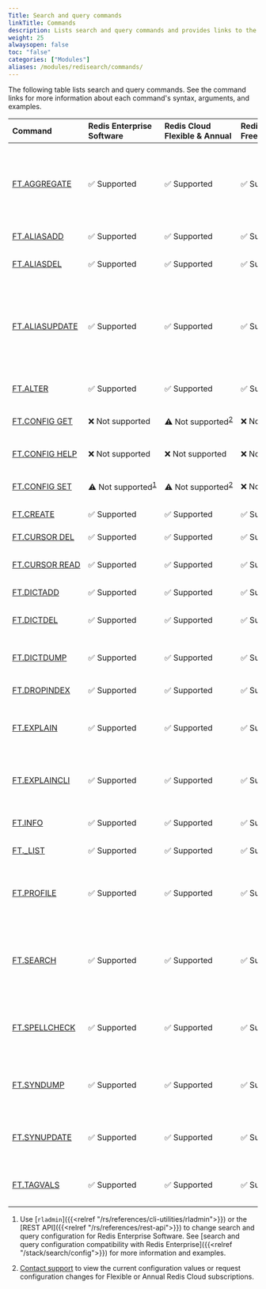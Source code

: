 ```yaml
---
Title: Search and query commands 
linkTitle: Commands 
description: Lists search and query commands and provides links to the command reference pages.
weight: 25
alwaysopen: false
toc: "false"
categories: ["Modules"]
aliases: /modules/redisearch/commands/
---
```


The following table lists search and query commands. See the command links for more information about each command's syntax, arguments, and examples.

| Command | Redis Enterprise Software | Redis Cloud<br />Flexible & Annual | Redis Cloud<br />Free & Fixed | Description |
|:--------|:----------------------|:-----------------|:-----------------|:------|
| [FT.AGGREGATE](https://redis.io/commands/ft.aggregate/) | <span title="Supported">&#x2705; Supported</span> | <span title="Supported">&#x2705; Supported</span> | <span title="Supported">&#x2705; Supported</nobr></span> | Runs a search query on an index and groups, sorts, transforms, limits, and/or filters the results. |
| [FT.ALIASADD](https://redis.io/commands/ft.aliasadd/) | <span title="Supported">&#x2705; Supported</span> | <span title="Supported">&#x2705; Supported</span> | <span title="Supported">&#x2705; Supported</nobr></span> | Adds an alias to an index.  |
| [FT.ALIASDEL](https://redis.io/commands/ft.aliasdel/) | <span title="Supported">&#x2705; Supported</span> | <span title="Supported">&#x2705; Supported</span> | <span title="Supported">&#x2705; Supported</nobr></span> | Removes an alias from an index. |
| [FT.ALIASUPDATE](https://redis.io/commands/ft.aliasupdate/) | <span title="Supported">&#x2705; Supported</span> | <span title="Supported">&#x2705; Supported</span> | <span title="Supported">&#x2705; Supported</nobr></span> | Adds an alias to an index. If the alias already exists for a different index, it updates the alias to point to the specified index instead. |
| [FT.ALTER](https://redis.io/commands/ft.alter/) | <span title="Supported">&#x2705; Supported</span> | <span title="Supported">&#x2705; Supported</span> | <span title="Supported">&#x2705; Supported</nobr></span> | Adds a new field to an index. |
| [FT.CONFIG GET](https://redis.io/commands/ft.config-get/) |  <span title="Not supported"><nobr>&#x274c; Not supported</span> | <span title="Not supported"><nobr>&#x26A0;&#xFE0F; Not supported</span><sup>[2](#table-note-2)</sup> | <span title="Not supported"><nobr>&#x274c; Not supported</nobr></span> | Displays configuration options. |
| [FT.CONFIG HELP](https://redis.io/commands/ft.config-help/) |   <span title="Not supported"><nobr>&#x274c; Not supported</span> | <span title="Not supported"><nobr>&#x274c; Not supported</span> | <span title="Not supported"><nobr>&#x274c; Not supported</nobr></span> | Describes configuration options. |
| [FT.CONFIG SET](https://redis.io/commands/ft.config-set/) | <span title="Not supported"><nobr>&#x26A0;&#xFE0F; Not supported</span><sup>[1](#table-note-1)</sup> | <span title="Not supported"><nobr>&#x26A0;&#xFE0F; Not supported</span><sup>[2](#table-note-2)</sup> | <span title="Not supported"><nobr>&#x274c; Not supported</nobr></span> | Sets configuration options. |
| [FT.CREATE](https://redis.io/commands/ft.create/) | <span title="Supported">&#x2705; Supported</span> | <span title="Supported">&#x2705; Supported</span> | <span title="Supported">&#x2705; Supported</nobr></span> | Creates an index. |
| [FT.CURSOR DEL](https://redis.io/commands/ft.cursor-del/) | <span title="Supported">&#x2705; Supported</span> | <span title="Supported">&#x2705; Supported</span> | <span title="Supported">&#x2705; Supported</nobr></span> | Deletes a cursor. |
| [FT.CURSOR&nbsp;READ](https://redis.io/commands/ft.cursor-read/) | <span title="Supported">&#x2705; Supported</span> | <span title="Supported">&#x2705; Supported</span> | <span title="Supported">&#x2705; Supported</nobr></span> | Reads the next results from an existing cursor. |
| [FT.DICTADD](https://redis.io/commands/ft.dictadd/) | <span title="Supported">&#x2705; Supported</span> | <span title="Supported">&#x2705; Supported</span> | <span title="Supported">&#x2705; Supported</nobr></span> | Adds terms to a dictionary. |
| [FT.DICTDEL](https://redis.io/commands/ft.dictdel/) | <span title="Supported">&#x2705; Supported</span> | <span title="Supported">&#x2705; Supported</span> | <span title="Supported">&#x2705; Supported</nobr></span> | Deletes terms from a dictionary. |
| [FT.DICTDUMP](https://redis.io/commands/ft.dictdump/) | <span title="Supported">&#x2705; Supported</span> | <span title="Supported">&#x2705; Supported</span> | <span title="Supported">&#x2705; Supported</nobr></span> | Returns all terms in the specified dictionary. |
| [FT.DROPINDEX](https://redis.io/commands/ft.dropindex/) | <span title="Supported">&#x2705; Supported</span> | <span title="Supported">&#x2705; Supported</span> | <span title="Supported">&#x2705; Supported</nobr></span> | Deletes an index. |
| [FT.EXPLAIN](https://redis.io/commands/ft.explain/) | <span title="Supported">&#x2705; Supported</span> | <span title="Supported">&#x2705; Supported</span> | <span title="Supported">&#x2705; Supported</nobr></span> | Returns the execution plan for a complex query as a string. |
| [FT.EXPLAINCLI](https://redis.io/commands/ft.explaincli/) | <span title="Supported">&#x2705; Supported</span> | <span title="Supported">&#x2705; Supported</span> | <span title="Supported">&#x2705; Supported</nobr></span> | Returns the execution plan for a complex query as an [array](https://redis.io/docs/reference/protocol-spec#resp-arrays). |
| [FT.INFO](https://redis.io/commands/ft.info/) | <span title="Supported">&#x2705; Supported</span> | <span title="Supported">&#x2705; Supported</span> | <span title="Supported">&#x2705; Supported</nobr></span> | Returns index information and statistics.  |
| [FT._LIST](https://redis.io/commands/ft._list/) | <span title="Supported">&#x2705; Supported</span> | <span title="Supported">&#x2705; Supported</span> | <span title="Supported">&#x2705; Supported</nobr></span> | Lists all indexes. |
| [FT.PROFILE](https://redis.io/commands/ft.profile/) | <span title="Supported">&#x2705; Supported</span> | <span title="Supported">&#x2705; Supported</span> | <span title="Supported">&#x2705; Supported</nobr></span> | Runs [FT.SEARCH](https://redis.io/commands/ft.search/) or [FT.AGGREGATE](https://redis.io/commands/ft.aggregate/) and reports performance information. |
| [FT.SEARCH](https://redis.io/commands/ft.search/) | <span title="Supported">&#x2705; Supported</span> | <span title="Supported">&#x2705; Supported</span> | <span title="Supported">&#x2705; Supported</nobr></span> | Searches an index for a text query and returns matching documents or document IDs. |
| [FT.SPELLCHECK](https://redis.io/commands/ft.spellcheck/) | <span title="Supported">&#x2705; Supported</span> | <span title="Supported">&#x2705; Supported</span> | <span title="Supported">&#x2705; Supported</nobr></span> | Suggests spelling corrections for misspelled terms in a query. |
| [FT.SYNDUMP](https://redis.io/commands/ft.syndump/) | <span title="Supported">&#x2705; Supported</span> | <span title="Supported">&#x2705; Supported</span> | <span title="Supported">&#x2705; Supported</nobr></span> | Returns a list of synonym terms and their synonym group IDs. |
| [FT.SYNUPDATE](https://redis.io/commands/ft.synupdate/) | <span title="Supported">&#x2705; Supported</span> | <span title="Supported">&#x2705; Supported</span> | <span title="Supported">&#x2705; Supported</nobr></span> | Creates or updates a synonym group with additional terms. |
| [FT.TAGVALS](https://redis.io/commands/ft.tagvals/) | <span title="Supported">&#x2705; Supported</span> | <span title="Supported">&#x2705; Supported</span> | <span title="Supported">&#x2705; Supported</nobr></span> | Returns all distinct values indexed in a tag field. |

1. <a name="table-note-1" style="display: block; height: 80px; margin-top: -80px;"></a>Use [`rladmin`]({{<relref "/rs/references/cli-utilities/rladmin">}}) or the [REST API]({{<relref "/rs/references/rest-api">}}) to change search and query configuration for Redis Enterprise Software. See [search and query configuration compatibility with Redis Enterprise]({{<relref "/stack/search/config">}}) for more information and examples.

2. <a name="table-note-2" style="display: block; height: 80px; margin-top: -80px;"></a>[Contact support](https://redis.com/company/support/) to view the current configuration values or request configuration changes for Flexible or Annual Redis Cloud subscriptions.
